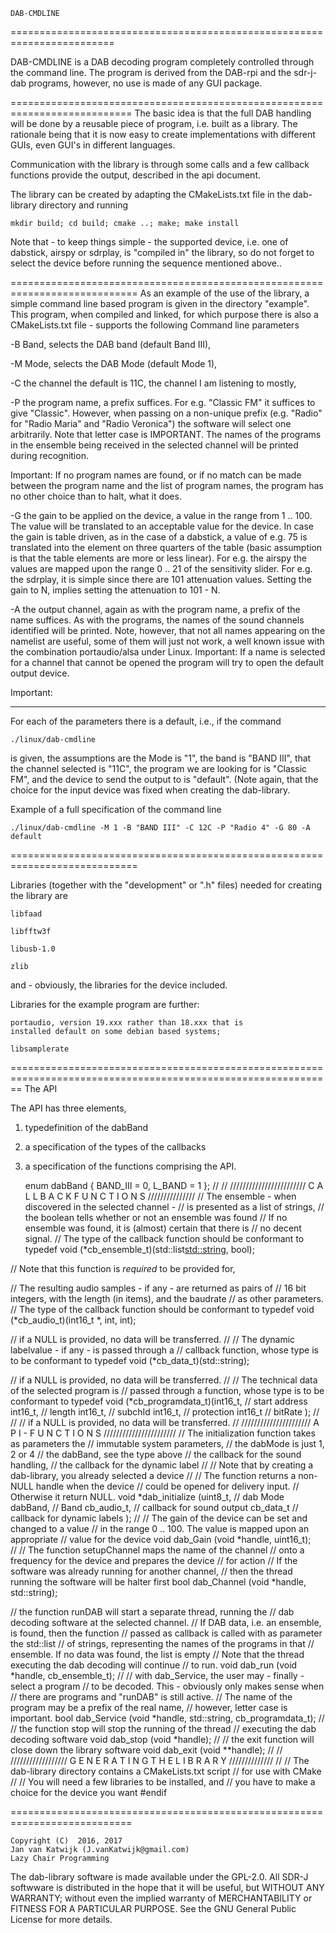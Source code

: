 
	DAB-CMDLINE
========================================================================

DAB-CMDLINE is a DAB decoding program completely controlled through the command line.
The program is derived from the DAB-rpi and the sdr-j-dab programs, however, no use is made of any GUI package.

===========================================================================
The  basic idea is that the full DAB handling will be done by a reusable piece of program, i.e. built as a library.
The rationale being that it is now easy to create implementations with different GUIs, even GUI's in different languages.

Communication with the library is through some calls and a few callback functions provide the output, described in the api document.

The library can be created by adapting the CMakeLists.txt file in the dab-library directory and running

	mkdir build; cd build; cmake ..; make; make install

Note that - to keep things simple - the supported device, i.e. one of dabstick, airspy or sdrplay, is "compiled in" the library, so do not forget to select the device before running the sequence mentioned above..

============================================================================
As an example of the use of the library, a simple command line based program is given in the directory "example".
This program, when compiled and linked, for which purpose there is also a CMakeLists.txt file - supports the following Command line parameters

 -B Band, selects the DAB band (default Band III),

 -M Mode, selects the DAB Mode (default Mode 1),

 -C the channel the default is 11C, the channel I am listening to mostly,

 -P the program name, a prefix suffices. For e.g. "Classic FM" it suffices to give "Classic". However, when passing on a non-unique prefix (e.g. "Radio" for "Radio Maria" and "Radio Veronica") the software will select one arbitrarily. Note that letter case is IMPORTANT. The names of the programs in the ensemble being received in the selected channel will be printed during recognition.

Important: If no program names are found, or if no match can be made between the program name and the list of program names, the program has no other choice than to halt, what it does.

 -G the gain to be applied on the device, a value in the range from 1 .. 100.
The value will be translated to an acceptable value for the device. In case the gain is table driven, as in the case of a dabstick, a value of e.g. 75 is translated into the element on three quarters of the table (basic assumption is that the table elements are more or less linear). For e.g. the airspy the values are mapped upon the range 0 .. 21 of the sensitivity slider. 
For e.g. the sdrplay, it is simple since there are 101 attenuation values. Setting the gain to N, implies setting the attenuation to 101 - N.

 -A the output channel, again as with the program name, a prefix of the name suffices. As with the programs, the names of the sound channels identified will be printed. Note, however, that not all names appearing on the namelist are useful,
some of them will just not work, a well known  issue with the combination portaudio/alsa under Linux. 
Important: If a name is selected for a channel that cannot be opened the program will try to open the default output device.

Important:
_________

For each of the parameters there is a default, i.e., if the command

	./linux/dab-cmdline
is given, the assumptions are 
 the Mode is "1",
 the band is "BAND III", that the channel selected is "11C",
 the program we are looking for is "Classic FM", and 
 the device to send the output to is "default". (Note again, that the choice for the input device was fixed when creating the dab-library.

Example of a full specification of the command line

	./linux/dab-cmdline -M 1 -B "BAND III" -C 12C -P "Radio 4" -G 80 -A default
	
============================================================================

Libraries (together with the "development" or ".h" files) needed for creating the library are

	libfaad

	libfftw3f

	libusb-1.0

	zlib

and - obviously, the libraries for the device included.

Libraries for the example program are further:

	portaudio, version 19.xxx rather than 18.xxx that is
	installed default on some debian based systems;

	libsamplerate


==============================================================================================================
	The API

The API has three elements,
 1) typedefinition of the dabBand
 2) a specification of the types of the callbacks
 3) a specification of the functions comprising the API.
 

	enum dabBand {
	   BAND_III	= 0,
	   L_BAND	= 1
	};
//
//
//////////////////////// C A L L B A C K F U N C T I O N S ///////////////
//	The ensemble  - when discovered in the selected channel -
//	is presented as a list of strings,
//	the boolean tells whether or not an ensemble was found
//	If no ensemble was found, it is (almost) certain that there is
//	no decent signal.
//	The type of the callback function should be conformant to
	typedef void (*cb_ensemble_t)(std::list<std::string>, bool);

//	Note that this function is *required* to be provided for,

//	The resulting audio samples - if any - are returned as pairs of
//	16 bit integers, with the length (in items), and the baudrate
//	as other parameters.
//	The type of the callback function should be conformant to
	typedef void (*cb_audio_t)(int16_t *, int, int);

//	if a NULL is provided, no data will be transferred.
//
//	The dynamic labelvalue - if any - is passed through a
//	callback function, whose type is to be conformant to
	typedef void (*cb_data_t)(std::string);

//	if a NULL is provided, no data will be transferred.
//
//	The technical data of the selected program is
//	passed through a function, whose type is to be conformant to
	typedef void (*cb_programdata_t)(int16_t,	// start address
	                                 int16_t,	// length
	                                 int16_t,	// subchId
	                                 int16_t,	// protection
	                                 int16_t	// bitRate
	                                );
//
//
//	if a NULL is provided, no data will be transferred.
//
////////////////////// A P I - F U N C T I O N S ///////////////////////
//	The initialization function takes as parameters the 
//	immutable system parameters,
//	    the dabMode is just 1, 2 or 4
//	    the dabBand, see the type above
//	    the callback for the sound handling,
//	    the callback for the dynamic label
//
//	Note that by creating a dab-library, you already selected a device
//
//	The function returns a non-NULL handle when the device
//	could be opened for delivery input.
//	Otherwise it return NULL.
	void	*dab_initialize	(uint8_t,	// dab Mode
	                         dabBand,	// Band
	                         cb_audio_t,	// callback for sound output
	                         cb_data_t	// callback for dynamic labels
	                         );
//
//	The gain of the device can be set and changed to a value
//	in the range 0 .. 100. The value is mapped upon an appropriate
//	value for the device
	void	dab_Gain	(void *handle, uint16_t);	
//
//	The function setupChannel maps the name of the channel
//	onto a frequency for the device and prepares the device
//	for action
//	If the software was already running for another channel,
//	then the thread running the software will be halter first
	bool	dab_Channel	(void *handle, std::string);

//	the function runDAB will start a separate thread, running the
//	dab decoding software at the selected channel.
//	If DAB data, i.e. an ensemble, is found, then the function
//	passed as callback is called with as parameter the std::list
//	of strings, representing the names of the programs in that
//	ensemble.  If no data was found, the list is empty
//	Note that the thread executing the dab decoding will continue
//	to run.
	void	dab_run		(void *handle, cb_ensemble_t);
//
//	with dab_Service, the user may - finally - select a program
//	to be decoded. This - obviously only makes sense when
//	there are programs and "runDAB" is still active.
//	The name of the program may be a prefix of the real name,
//	however, letter case is important.
	bool	dab_Service	(void *handle, std::string, cb_programdata_t);
//
//	the function stop will stop the running of the thread 
//	executing the dab decoding software
	void	dab_stop	(void *handle);
//
//	the exit function will close down the library software
	void	dab_exit	(void **handle);
//
//
////////////////// G E N E R A T I N G  T H E  L I B R A R Y //////////////
//
//	The dab-library directory contains a CMakeLists.txt script
//	for use with CMake
//
//	You will need a few libraries to be installed, and
//	you have to make a choice for the device you want
#endif

===========================================================================

	Copyright (C)  2016, 2017
	Jan van Katwijk (J.vanKatwijk@gmail.com)
	Lazy Chair Programming

 The dab-library software is made available under the GPL-2.0.
 All SDR-J softwware is distributed in the hope that it will be useful, but WITHOUT ANY WARRANTY; without even the implied warranty of 	MERCHANTABILITY or FITNESS FOR A PARTICULAR PURPOSE.  See the 	GNU General Public License for more details.

